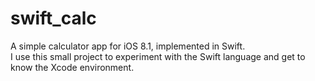 # swift_calc

A simple calculator app for iOS 8.1, implemented in Swift.<br>
I use this small project to experiment with the Swift language and get to know the Xcode environment.